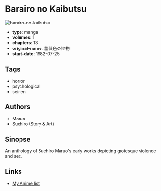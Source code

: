 # Barairo no Kaibutsu

![barairo-no-kaibutsu](https://cdn.myanimelist.net/images/manga/1/19100.jpg)

-   **type**: manga
-   **volumes**: 1
-   **chapters**: 13
-   **original-name**: 薔薇色の怪物
-   **start-date**: 1982-07-25

## Tags

-   horror
-   psychological
-   seinen

## Authors

-   Maruo
-   Suehiro (Story & Art)

## Sinopse

An anthology of Suehiro Maruo's early works depicting grotesque violence and sex.

## Links

-   [My Anime list](https://myanimelist.net/manga/13568/Barairo_no_Kaibutsu)
